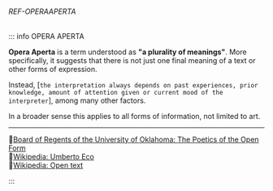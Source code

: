 ﻿###### REF-OPERAAPERTA
::: info OPERA APERTA

**Opera Aperta** is a term understood as **"a plurality of meanings"**. More specifically, it suggests that there is not just one final meaning of a text or other forms of expression.

Instead, [`the interpretation always depends on past experiences, prior knowledge, amount of attention given or current mood of the interpreter`], among many other factors. 

In a broader sense this applies to all forms of information, not limited to art.

---

🔹[Board of Regents of the University of Oklahoma: The Poetics of the Open Form](https://www.jstor.org/stable/40125003)   
🔹[Wikipedia: Umberto Eco](https://en.wikipedia.org/wiki/Umberto_Eco)  
🔹[Wikipedia: Open text](https://en.wikipedia.org/wiki/Open_text)  

:::